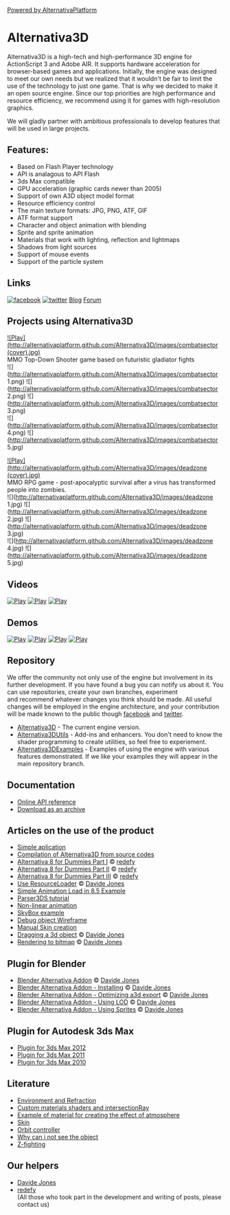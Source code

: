 [Powered by AlternativaPlatform](http://www.alternativaplatform.com)

# Alternativa3D
Alternativa3D is a high-tech and high-performance 3D engine for ActionScript 3 and Adobe AIR. It supports hardware acceleration for browser-based games and applications. Initially, the engine was designed to meet our own needs but we realized that it wouldn't be fair to limit the use of the technology to just one game. That is why we decided to make it an open source engine. Since our top priorities are high performance and resource efficiency, we recommend using it for games with high-resolution graphics.

We will gladly partner with ambitious professionals to develop features that will be used in large projects.

## Features:
 - Based on Flash Player technology
 - API is analagous to API Flash
 - 3ds Max compatible
 - GPU acceleration (graphic cards newer than 2005)
 - Support of own A3D object model format
 - Resource efficiency control
 - The main texture formats: JPG, PNG, ATF, GIF
 - ATF format support
 - Character and object animation with blending
 - Sprite and sprite animation
 - Materials that work with lighting, reflection and lightmaps
 - Shadows from light sources
 - Support of mouse events
 - Support of the particle system
 
## Links
[![facebook](http://alternativaplatform.github.com/Alternativa3D/images/facebook.png)](http://www.facebook.com/alternativaplatform)   [![twitter](http://alternativaplatform.github.com/Alternativa3D/images/twitter.png)](https://twitter.com/Alternativa3D)
[Blog](http://blog.alternativaplatform.com/en/)
[Forum](http://forum.alternativaplatform.com/forums/list.page)

## Projects using Alternativa3D

 [![Play](http://alternativaplatform.github.com/Alternativa3D/images/combatsector \(cover\).jpg)](http://game.combatsector.com?instant=1)   
 MMO Top-Down Shooter game based on futuristic gladiator fights   
 ![](http://alternativaplatform.github.com/Alternativa3D/images/combatsector 1.png)
 ![](http://alternativaplatform.github.com/Alternativa3D/images/combatsector 2.png)
 ![](http://alternativaplatform.github.com/Alternativa3D/images/combatsector 3.png)   
 ![](http://alternativaplatform.github.com/Alternativa3D/images/combatsector 4.png)
 ![](http://alternativaplatform.github.com/Alternativa3D/images/combatsector 5.jpg)
 <br />

 [![Play](http://alternativaplatform.github.com/Alternativa3D/images/deadzone \(cover\).jpg)](http://apps.facebook.com/laststand-deadzone/?fb_source=bookmark_apps&ref=bookmarks&count=0&fb_bmpos=2_0)   
 MMO RPG game - post-apocalyptic survival after a virus has transformed people into zombies.  
 ![](http://alternativaplatform.github.com/Alternativa3D/images/deadzone 1.jpg)
 ![](http://alternativaplatform.github.com/Alternativa3D/images/deadzone 2.jpg)
 ![](http://alternativaplatform.github.com/Alternativa3D/images/deadzone 3.jpg)   
 ![](http://alternativaplatform.github.com/Alternativa3D/images/deadzone 4.jpg)
 ![](http://alternativaplatform.github.com/Alternativa3D/images/deadzone 5.jpg)

## Videos
[![Play](http://alternativaplatform.github.com/Alternativa3D/images/maxracer\(video\).jpg)](http://www.youtube.com/watch?v=tgwi0lWgX8w)
[![Play](http://alternativaplatform.github.com/Alternativa3D/images/metro\(video\).jpg)](http://www.youtube.com/watch?v=Aein6drd_Hk)
[![Play](http://alternativaplatform.github.com/Alternativa3D/images/ostrova\(video\).jpg)](http://www.youtube.com/watch?v=hCXxCD_GYTA)

## Demos
[![Play](http://alternativaplatform.github.com/Alternativa3D/images/maxracer\(swf\).jpg)](http://alternativaplatform.com/ru/demos/crash/)
[![Play](http://alternativaplatform.github.com/Alternativa3D/images/arena\(swf\).jpg)](http://alternativaplatform.com/ru/demos/arena/)
[![Play](http://alternativaplatform.github.com/Alternativa3D/images/crush\(swf\).jpg)](http://alternativaplatform.com/ru/demos/crash/)
[![Play](http://alternativaplatform.github.com/Alternativa3D/images/dir_shadow\(swf\).jpg)](http://wiki.alternativaplatform.com/DirectionalLightShadow_Demo)

## Repository
We offer the community not only use of the engine but involvement in its further development. If you have found a bug you can notify us about it. You can use repositories, create your own branches, experiment and recommend whatever changes you think should be made. All useful changes will be employed in the engine architecture, and your contribution will be made known to the public though [facebook](http://www.facebook.com/alternativaplatform) and [twitter](https://twitter.com/AltrntivaPltfrm).

- [Alternativa3D](https://github.com/AlternativaPlatform/Alternativa3D) - The current engine version.  
- [Alternativa3DUtils](https://github.com/AlternativaPlatform/Alternativa3DUtils) - Add-ins and enhancers. You don't need to know the shader programming to create utilities, so feel free to experiement.  
- [Alternativa3DExamples](https://github.com/AlternativaPlatform/Alternativa3DExamples) - Examples of using the engine with various features demonstrated. If we like your examples they will appear in the main repository branch.  

## Documentation
- [Online API reference](http://alternativaplatform.com/en/docs/8.32.0/)  
- [Download as an archive](http://alternativaplatform.com/en/docs/8.32.0/alternativa3d8_help_en.zip)

## Articles on the use of the product
- [Simple aplication](http://wiki.alternativaplatform.com/Template_Tutorial#Alternativa3D_8)  
- [Compilation of Alternativa3D from source codes](http://wiki.alternativaplatform.com/Compilation_of_Alternativa3D_from_source_codes)  
- [Alternativa 8 for Dummies Part I](http://wiki.alternativaplatform.com/Alternativa_8_for_Dummies_Part_I) © [redefy](http://redefy.net/)  
- [Alternativa 8 for Dummies Part II](http://wiki.alternativaplatform.com/Alternativa_8_for_Dummies_Part_II) © [redefy](http://redefy.net/)  
- [Alternativa 8 for Dummies Part III](http://wiki.alternativaplatform.com/Alternativa_8_for_Dummies_Part_III) © [redefy](http://redefy.net/)  
- [Use ResourceLoader](http://davidejones.com/blog/1334-alternativa-8-27-0-resourceloader/) © [Davide Jones](http://davidejones.com/)  
- [Simple Animation Load in 8.5 Example](http://wiki.alternativaplatform.com/Simple_Animation_Load_in_8.5_Example)  
- [Parser3DS tutorial](http://wiki.alternativaplatform.com/Parser3DS_tutorial)  
- [Non-linear animation](http://wiki.alternativaplatform.com/Non-linear_animation)  
- [SkyBox example](http://wiki.alternativaplatform.com/SkyBox_example)  
- [Debug object Wireframe](http://wiki.alternativaplatform.com/Wireframe_example)  
- [Manual Skin creation](http://wiki.alternativaplatform.com/Octopus_Demo)  
- [Dragging a 3d object](http://davidejones.com/blog/1566-dragging-3d-object-alternativa3d-8/) © [Davide Jones](http://davidejones.com/)  
- [Rendering to bitmap](http://davidejones.com/blog/1577-rendering-bitmap-alternativa3d-8/) © [Davide Jones](http://davidejones.com/)

## Plugin for Blender
- [Blender Alternativa Addon](https://github.com/davidejones/alternativa3d_tools) © [Davide Jones](http://davidejones.com/)  
- [Blender Alternativa Addon - Installing](http://wiki.alternativaplatform.com/Blender_Alternativa_Addon_-_Installing) © [Davide Jones](http://davidejones.com/)  
- [Blender Alternativa Addon - Optimizing a3d export](http://wiki.alternativaplatform.com/Blender_Alternativa_Addon_-_Optimizing_a3d_export) © [Davide Jones](http://davidejones.com/)  
- [Blender Alternativa Addon - Using LOD](http://wiki.alternativaplatform.com/Blender_Alternativa_Addon_-_Using_LOD) © [Davide Jones](http://davidejones.com/)  
- [Blender Alternativa Addon - Using Sprites](http://wiki.alternativaplatform.com/Blender_Alternativa_Addon_-_Using_Sprites) © [Davide Jones](http://davidejones.com/)

## Plugin for Autodesk 3ds Max
- [Plugin for 3ds Max 2012](http://alternativaplatform.com/public/plugins_3dsmax2012.zip)  
- [Plugin for 3ds Max 2011](http://alternativaplatform.com/public/plugins_3dsmax2011.zip)  
- [Plugin for 3ds Max 2010](http://alternativaplatform.com/public/plugins_3dsmax2010.zip)

## Literature
- [Environment and Refraction](http://wiki.alternativaplatform.com/Environment_and_Refraction)  
- [Custom materials shaders and intersectionRay](http://wiki.alternativaplatform.com/Custom_materials_shaders_and_intersectionRay)  
- [Example of material for creating the effect of atmosphere](http://wiki.alternativaplatform.com/Example_of_material_for_creating_the_effect_of_atmosphere)  
- [Skin](http://wiki.alternativaplatform.com/Skin)  
- [Orbit controller](http://wiki.alternativaplatform.com/Orbit_controller)  
- [Why can i not see the object](http://wiki.alternativaplatform.com/Why_can_i_not_see_the_object)  
- [Z-fighting](http://en.wikipedia.org/wiki/Z-fighting)

## Our helpers
- [Davide Jones](http://davidejones.com/)  
- [redefy](http://redefy.net/)   
(All those who took part in the development and writing of posts, please contact us)
